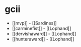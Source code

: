 # gcii

* [[mvp]] - [[Sardines]]
* [[carminefist]] - [[Lophand]]
* [[dervishaward]] - [[Lophand]]
* [[hunteraward]] - [[Lophand]]